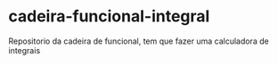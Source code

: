 # cadeira-funcional-integral
Repositorio da cadeira de funcional, tem que fazer uma calculadora de integrais
